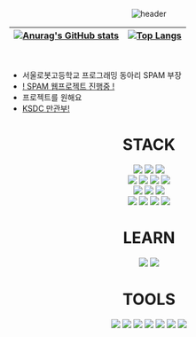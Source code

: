 <div align="center">
  
![header](https://capsule-render.vercel.app/api?type=waving&color=auto&height=200&section=header&text=msg2324's%20Github&fontSize=90)

|[![Anurag's GitHub stats](https://github-readme-stats.vercel.app/api?username=igiza1213&show_icons=true&theme=radical)](https://github.com/anuraghazra/github-readme-stats)|[![Top Langs](https://github-readme-stats.vercel.app/api/top-langs/?username=igiza1213&layout=compact&theme=radical&langs_count=8)](https://github.com/anuraghazra/github-readme-stats)
|--|--|
</div>
<!DOCTYPE html>
<html lang="kr">
    <head>
        <meta charset="UTF-8" />
        <meta http-equiv="X-UA-Compatible" content="IE=edge" />
        <meta name="viewport" content="width=device-width, initial-scale=1.0" />
    </head>
    <body>
        <br />
        <ul>
            <li>서울로봇고등학교 프로그래밍 동아리 SPAM 부장</li>
            <li>
                <a href="https://github.com/SRHS-SPAM"
                    >! SPAM 웹프로젝트 진행중 !</a
                >
            </li>
            <li>프로젝트를 원해요</li>
            <li>
               <a href="https://github.com/Korea-Student-Developer-Club"
                    >KSDC 만관부!</a
                >
            </li>
        </ul>
        <div align="center"><h1>STACK</h1></div>
        <div align="center">
            <img
                src="https://img.shields.io/badge/HTML5-E34F26?style=flat-square&logo=HTML5&logoColor=white"
            />
            <img
                src="https://img.shields.io/badge/CSS3-1572B6?style=flat-square&logo=CSS3&logoColor=white"
            />
            <img
                src="https://img.shields.io/badge/JavaScript-F7DF1E?style=flat-square&logo=JavaScript&logoColor=white"
            />
            <br />
            <img
                src="https://img.shields.io/badge/Node.js-339933?style=flat-square&logo=Node.js&logoColor=white"
            />
            <img
                src="https://img.shields.io/badge/React-61DAFB?style=flat-square&logo=React&logoColor=white"
            />
            <img
                src="https://img.shields.io/badge/Next.js-000000?style=flat-square&logo=Next.js&logoColor=white"
            />
            <img
                src="https://img.shields.io/badge/Express-000000?style=flat-square&logo=Express&logoColor=white"
            />
            <br />
            <img
                src="https://img.shields.io/badge/Python-3776AB?style=flat-square&logo=Python&logoColor=white"
            />
            <img
                src="https://img.shields.io/badge/C%23-239120?style=flat-square&logo=C Sharp&logoColor=white"
            />
            <img
                src="https://img.shields.io/badge/Go-00ADD8?style=flat-square&logo=go&logoColor=white"
            />
            <br />
            <img
                src="https://img.shields.io/badge/GitHub-181717?style=flat-square&logo=GitHub&logoColor=white"
            />
            <img
                src="https://img.shields.io/badge/npm-CB3837?style=flat-square&logo=npm&logoColor=white"
            />
            <img
                src="https://img.shields.io/badge/TypeScript-3178C6?style=flat-square&logo=TypeScript&logoColor=white"
            />
            <img
                src="https://img.shields.io/badge/NestJS-E0234E?style=flat-square&logo=NestJS&logoColor=white"
            />
        </div>
        <div align="center"><h1>LEARN</h1></div>
        <div align="center">
            <img
                src="https://img.shields.io/badge/Flutter-02569B?style=flat-square&logo=flutter&logoColor=white"
            />
            <img
                src="https://img.shields.io/badge/NestJS-E0234E?style=flat-square&logo=NestJS&logoColor=white"
            />
        </div>
        <div align="center"><h1>TOOLS</h1></div>
        <div align="center">
            <img
                src="https://img.shields.io/badge/Visual Studio-5C2D91?style=flat-square&logo=Visual Studio&logoColor=white"
            />
            <img
                src="https://img.shields.io/badge/Visual Studio Code-007ACC?style=flat-square&logo=Visual Studio Code&logoColor=white"
            />
            <img
                src="https://img.shields.io/badge/GitHub-181717?style=flat-square&logo=GitHub&logoColor=white"
            />
            <img
                src="https://img.shields.io/badge/Unity-222324?style=flat-square&logo=Unity&logoColor=white"
            />
            <img
                src="https://img.shields.io/badge/Windows-0078D6?style=flat-square&logo=Windows&logoColor=white"
            />
            <img
                src="https://img.shields.io/badge/githubpages-222222?style=flat-square&logo=githubpages&logoColor=white"
            />
            <img
                src="https://img.shields.io/badge/Vercel-000000?style=flat-square&logo=vercel&logoColor=white"
            />
        </div>
    </body>
</html>
